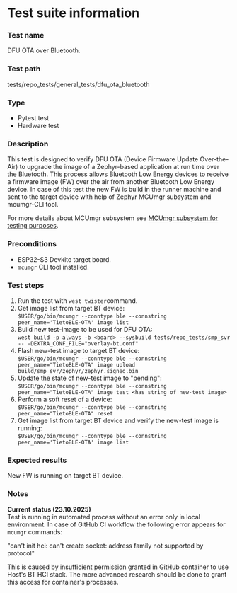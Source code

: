 # Test suite information

### Test name
DFU OTA over Bluetooth.

### Test path
tests/repo_tests/general_tests/dfu_ota_bluetooth

### Type
- Pytest test
- Hardware test

### Description
This test is designed to verify DFU OTA (Device Firmware Update Over-the-Air) to upgrade the image of a Zephyr-based 
application at run time over the Bluetooth. This process allows Bluetooth Low Energy devices to receive a firmware image (FW)
over the air from another Bluetooth Low Energy device. In case of this test the new FW is build in the runner machine
and sent to the target device with help of Zephyr MCUmgr subsystem and mcumgr-CLI tool.

For more details about MCUmgr subsystem see [MCUmgr subsystem for testing purposes](../../../../documentation/MCUmgr_subsystem.md).

### Preconditions
- ESP32-S3 Devkitc target board.
- `mcumgr` CLI tool installed.

### Test steps
1. Run the test with `west twister`command.
2. Get image list from target BT device:<br/>
`$USER/go/bin/mcumgr --conntype ble --connstring peer_name='TietoBLE-OTA' image list`
3. Build new test-image to be used for DFU OTA:<br/>
`west build -p always -b <board> --sysbuild tests/repo_tests/smp_svr -- -DEXTRA_CONF_FILE="overlay-bt.conf"`
4. Flash new-test image to target BT device:<br/>
`$USER/go/bin/mcumgr --conntype ble --connstring peer_name="TietoBLE-OTA" image upload build/smp_svr/zephyr/zephyr.signed.bin`
5. Update the state of new-test image to "pending":<br/>
`$USER/go/bin/mcumgr --conntype ble --connstring peer_name="TietoBLE-OTA" image test <has string of new-test image>`
6. Perform a soft reset of a device:<br/>
`$USER/go/bin/mcumgr --conntype ble --connstring peer_name="TietoBLE-OTA" reset`
7. Get image list from target BT device and verify the new-test image is running:<br/>
`$USER/go/bin/mcumgr --conntype ble --connstring peer_name='TietoBLE-OTA' image list`

### Expected results
New FW is running on target BT device.

### Notes
<strong>Current status (23.10.2025)</strong><br/>
Test is running in automated process without an error only in local environment. In case of GitHub CI workflow the following error appears
for `mcumgr` commands:<br/>

"can't init hci: can't create socket: address family not supported by protocol"<br/>

This is caused by insufficient permission granted in GitHub container to use Host's BT HCI stack. The more advanced research should be done 
to grant this access for container's processes. 